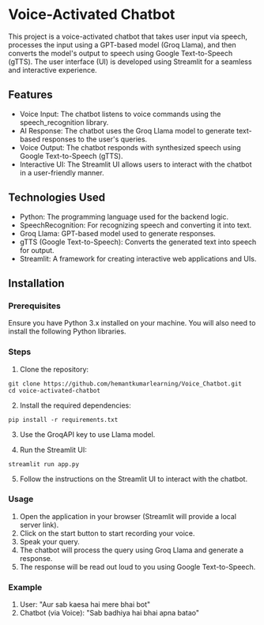 # Voice-Activated Chatbot

This project is a voice-activated chatbot that takes user input via speech, processes the input using a GPT-based model (Groq Llama), and then converts the model's output to speech using Google Text-to-Speech (gTTS). The user interface (UI) is developed using Streamlit for a seamless and interactive experience.

## Features
- Voice Input: The chatbot listens to voice commands using the speech_recognition library.
- AI Response: The chatbot uses the Groq Llama model to generate text-based responses to the user's queries.
- Voice Output: The chatbot responds with synthesized speech using Google Text-to-Speech (gTTS).
- Interactive UI: The Streamlit UI allows users to interact with the chatbot in a user-friendly manner.

## Technologies Used
- Python: The programming language used for the backend logic.
- SpeechRecognition: For recognizing speech and converting it into text.
- Groq Llama: GPT-based model used to generate responses.
- gTTS (Google Text-to-Speech): Converts the generated text into speech for output.
- Streamlit: A framework for creating interactive web applications and UIs.
## Installation
### Prerequisites
Ensure you have Python 3.x installed on your machine. You will also need to install the following Python libraries.

### Steps
1. Clone the repository:
```
git clone https://github.com/hemantkumarlearning/Voice_Chatbot.git
cd voice-activated-chatbot
```
2. Install the required dependencies:
```
pip install -r requirements.txt
```

3. Use the GroqAPI key to use Llama model.

4. Run the Streamlit UI:
```
streamlit run app.py
```
5. Follow the instructions on the Streamlit UI to interact with the chatbot.

### Usage
1. Open the application in your browser (Streamlit will provide a local server link).
2. Click on the start button to start recording your voice.
3. Speak your query.
4. The chatbot will process the query using Groq Llama and generate a response.
5. The response will be read out loud to you using Google Text-to-Speech.
### Example
1. User: "Aur sab kaesa hai mere bhai bot"
2. Chatbot (via Voice): "Sab badhiya hai bhai apna batao"
